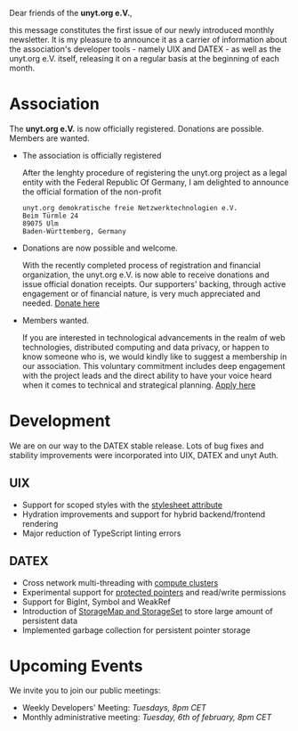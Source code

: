 Dear friends of the **unyt.org e.V.**,

this message constitutes the first issue of our newly introduced monthly newsletter. It is my pleasure to announce it as a carrier of information about the association's developer tools - namely UIX and DATEX - as well as the unyt.org e.V. itself, releasing it on a regular basis at the beginning of each month.

# Association
The **unyt.org e.V.** is now officially registered. Donations are possible. Members are wanted.

* The association is officially registered

	After the lenghty procedure of registering the unyt.org project as a legal entity with the Federal Republic Of Germany, I am delighted to announce the official formation of the non-profit
	```
	unyt.org demokratische freie Netzwerktechnologien e.V.
	Beim Türmle 24
	89075 Ulm
	Baden-Württemberg, Germany
	```

* Donations are now possible and welcome.

	With the recently completed process of registration and financial organization, the unyt.org e.V. is now able to receive donations and issue official donation receipts. Our supporters' backing, through active engagement or of financial nature, is very much appreciated and needed. [Donate here](https://unyt.org/donate)

* Members wanted.

	If you are interested in technological advancements in the realm of web technologies, distributed computing and data privacy, or happen to know someone who is, we would kindly like to suggest a membership in our association. This voluntary commitment includes deep engagement with the project leads and the direct ability to have your voice heard when it comes to technical and strategical planning. [Apply here](https://unyt.org/join#apply)


# Development
We are on our way to the DATEX stable release. Lots of bug fixes and stability improvements were incorporated into UIX, DATEX and unyt Auth.

## UIX
* Support for scoped styles with the [stylesheet attribute](https://docs.unyt.org/manual/uix/style-and-themes#element-scoped-styles)
* Hydration improvements and support for hybrid backend/frontend rendering
* Major reduction of TypeScript linting errors

## DATEX
* Cross network multi-threading with [compute clusters](https://docs.unyt.org/manual/datex/threads#compute-clusters) 
* Experimental support for [protected pointers](https://docs.unyt.org/manual/datex/pointer-synchronisation#protecting-pointers) and read/write permissions
* Support for BigInt, Symbol and WeakRef
* Introduction of [StorageMap and StorageSet](https://docs.unyt.org/manual/datex/storage-collections#storage-collections) to store large amount of persistent data
* Implemented garbage collection for persistent pointer storage

# Upcoming Events
We invite you to join our public meetings:
* Weekly Developers' Meeting: *Tuesdays, 8pm CET*
* Monthly administrative meeting: *Tuesday, 6th of february, 8pm CET*

